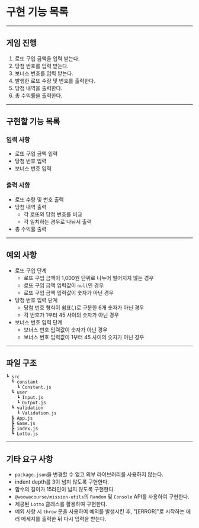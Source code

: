 # 구현 기능 목록

---
## 게임 진행

1. 로또 구입 금액을 입력 받는다.
2. 당첨 번호를 입력 받는다.
3. 보너스 번호를 입력 받는다.
4. 발행한 로또 수량 및 번호를 출력한다.
5. 당첨 내역을 출력한다.
6. 총 수익률을 출력한다.

---
## 구현할 기능 목록
### 입력 사항
- 로또 구입 금액 입력
- 당첨 번호 입력
- 보너스 번호 입력

### 출력 사항
- 로또 수량 및 번호 출력
- 당첨 내역 출력
  - 각 로또와 당첨 번호를 비교
  - 각 일치하는 경우로 나눠서 출력
- 총 수익률 출력

---
## 예외 사항
- 로또 구입 단계
  - 로또 구입 금액이 1,000원 단위로 나누어 떨어지지 않는 경우
  - 로또 구입 금액 입력값이 `null`인 경우
  - 로또 구입 금액 입력값이 숫자가 아닌 경우
- 당첨 번호 입력 단계
  - 당첨 번호 형식이 쉼표(,)로 구분한 6개 숫자가 아닌 경우
  - 각 번호가 1부터 45 사이의 숫자가 아닌 경우
- 보너스 번호 입력 단계
  - 보너스 번호 입력값이 숫자가 아닌 경우
  - 보너스 번호 입력값이 1부터 45 사이의 숫자가 아닌 경우

---
## 파일 구조
```
┗ src
  ┗ constant
    ┗ Constant.js
  ┗ user
    ┗ Input.js
    ┗ Output.js
  ┗ validation
    ┗ Validation.js
  ┣ App.js
  ┣ Game.js
  ┣ index.js
  ┗ Lotto.js
```

---
## 기타 요구 사항
- `package.json`을 변경할 수 없고 외부 라이브러리를 사용하지 않는다.
- indent depth를 3이 넘지 않도록 구현한다.
- 함수의 길이가 15라인이 넘지 않도록 구현한다.
- `@woowacourse/mission-utils`의 `Random` 및 `Console` API를 사용하여 구현한다.
- 제공된 `Lotto` 클래스를 활용하여 구현한다.
- 예외 사항 시 `throw` 문을 사용하여 예외를 발생시킨 후, "[ERROR]"로 시작하는 에러 메세지를 출력한 뒤 다시 입력을 받는다.
